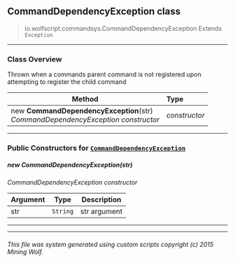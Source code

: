 ## CommandDependencyException __class__

>io.wolfscript.commandsys.CommandDependencyException
>Extends `Exception`

---

### Class Overview

Thrown when a commands parent command is not registered upon attempting to register the child command

Method | Type   
--- | :--- 
new __CommandDependencyException__(str) <br> _CommandDependencyException constructor_ | _constructor_



---

### Public Constructors for [`CommandDependencyException`](CommandDependencyException.md)

##### <a id='commanddependencyexception'></a>new __CommandDependencyException__(str) 

_CommandDependencyException constructor_

Argument | Type | Description  
--- | --- | --- 
str | `String` | str argument

---
---


###### This file was system generated using custom scripts copyright (c) 2015 Mining Wolf.
	

